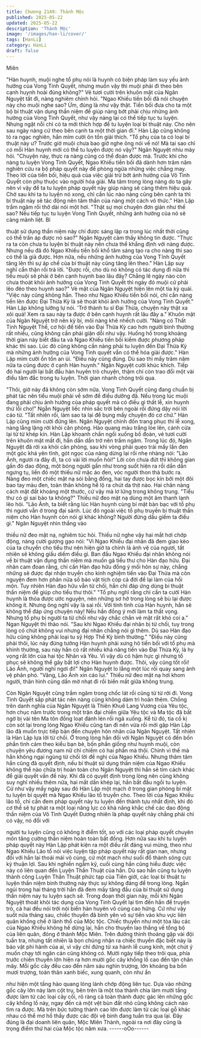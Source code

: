 ```yaml
---
title: Chương 2149: Thành Mộc
published: 2025-05-22
updated: 2025-05-22
description: 'Thành Mộc'
image: '/images/han-li/cover/'
tags: [HanLi]
category: HanLi
draft: false
---
```


Miên

"Hàn huynh, muội nghe tổ phụ nói là huynh có biện pháp làm suy
yếu ảnh hưởng của Vong Tính Quyết, nhưng muốn vậy thì muội
phải đi theo bên cạnh huynh hoài đúng không?" Vẻ tươi cười trên
khuôn mặt của Ngân Nguyệt tất đi, nàng nghiêm chỉnh hỏi.
"Ngao Khiếu tiền bối đã nói chuyện này cho muội nghe sao? Ừm,
đúng là như vậy thật. Tiền bối đưa cho ta một bộ bí thuật vận
dụng thần niệm để giúp nàng bớt phải chịu những ảnh hưởng của
Vong Tình Quyết, như vậy nàng lại có thể tiếp tục tu luyện. Nhưng
ngặt nỗi chỉ có ta mới thích hợp để tu luyện loại bí thuật này. Cho
nên sau ngày nàng cứ theo bên cạnh ta một thời gian đi." Hàn
Lập cũng không tỏ ra ngạc nghiên, hắn mỉm cười ôn tồn giải
thích.
"Tổ phụ của ta có loại bí thuật này ư? Trước giờ muội chưa bao
giờ nghe ông nói về nó! Mà tại sao chỉ có mỗi Hàn huynh mới có
thể tu luyện được nó vậy?" Ngân Nguyệt nhíu mày hỏi.
"Chuyện này, thực ra nàng cũng có thể đoán được mà. Trước khi
cho nàng tu luyện Vong Tình Quyết, Ngao Khiếu tiền bối đã dành
hơn trăm năm nghiên cứu ra bộ pháp quyết này để phòng ngừa
những việc chẳng may. Theo lời của tiến bối, hiệu quả của việc
giải trừ bớt ảnh hưởng của Vô Tình Quyết còn phụ thuộc vào
người hóa giải. Ma tâm trong lòng nàng do ta gây nên vì vậy để ta
tu luyện pháp quyết này giúp nàng sẽ càng thêm hiệu quả. Chờ
sau khi ta tu luyện nó xong, chỉ cần lúc nào nàng cũng bên cạnh
ta thì bí thuật này sẽ tác động nên tâm thần của nàng một cách vô
thức." Hàn Lập trầm ngâm rồi thở dài nói một hơi.
"Thật sự mọi chuyện đơn giản như thế sao? Nếu tiếp tục tu luyện
Vong Tình Quyết, những ảnh hưởng của nó sẽ càng mãnh liệt. Bí

thuật sử dụng thần niệm này chỉ được sáng lập ra trong lúc nhất
thời cũng có thể trấn áp được nó sao?" Ngân Nguyệt cảm thấy
không tin được.
"Thực ra ta còn chưa tu luyện bí thuật này nên chưa thể khẳng
định với nàng được. Nhưng nếu đã đó Ngao Khiếu tiền bối khổ
tâm sáng tạo ra cho nàng thì sao có thể là giả được. Hơn nữa,
nếu những ảnh hưởng của Vong Tĩnh Quyết tăng lên thì sự áp
chế của bí thuật này cũng tăng lên theo." Hàn Lập suy nghĩ cẩn
thận rồi trả lời.
"Được rồi, cho dù nó không có tác dụng đi nữa thì tiểu muội sẽ
phải ở bên cạnh huynh bao lâu đây? Chẳng lẽ ngày nào còn chưa
thoát khỏi ảnh hưởng của Vong Tinh Quyết thì ngày đó muội cứ
phải lẽo đẽo theo huynh sao?" Vẻ mặt của Ngân Nguyệt hiện lên
một tia kỳ quái.
"Việc này cũng không hẳn. Theo như Ngao Khiếu tiền bối nói, chỉ
cần nàng tiến lên được Đại Thừa Kỳ là sẽ thoát khỏi ảnh hưởng
của Vong Tình Quyết." Hàn Lập không lưỡng lự nói.
'Trở thành tu sĩ Đại Thừa, chuyện này thật xa xôi quá! Xem ra sau
này ta được ở bên cạnh huynh rất lâu đây a." Khuôn mặt của
Ngân Nguyệt trở nên kỳ bí, môi nàng khẽ nhếch cười.
"Nàng có Thất Tinh Nguyệt Thể, cơ hội để tiến vào Đại Thừa Kỳ
cao hơn người bình thường rất nhiều, cũng không cần phải giận
dỗi như vậy. Huống hồ trong khoảng thời gian này biết đâu ta và
Ngao Khiếu tiền bối kiếm được phương pháp khác thì sao. Lúc đó
cũng không cần nàng phải tu luyện đến Đại Thừa Kỳ mà những
ảnh hưởng của Vong Tình quyết vẫn có thể hóa giải được." Hàn
Lập mỉm cười ồn tồn an ủi.
"Điều này cũng đúng. Dù sao thì mấy trăm năm nữa ta cũng được
ở cạnh Hàn huynh." Ngân Nguyệt cười khúc khích.
Tiếp đó hai người lại bắt đầu hàn huyên trò chuyện, thậm chí còn
trao đổi một vài điều tâm đắc trong tu luyện.
Thời gian nhanh chóng trôi qua.

"Thôi, giờ này đã không còn sớm nữa. Vong Tình Quyết cũng
đang chuẩn bị phát tác nên tiểu muội phải về sớm để điều dưỡng
đã. Nếu trong lúc muội đang phải chịu ảnh hưởng của pháp quyết
mà có điều gì thất lễ, xin huynh thứ lỗi cho!" Ngẫn Nguyệt liếc
nhìn sắc trời bên ngoài rồi đứng dậy nói lời cáo từ.
"Tất nhiên rồi, làm sao ta lại để bụng mấy chuyện đó cơ chứ."
Hàn Lập cũng mỉm cười đứng lên.
Ngân Nguyệt chỉnh đốn trang phục thi lễ xong, nàng lẳng lặng rời
khỏi căn phòng.
Hào quang màu trắng lóe lên, cánh cửa lại từ từ khép kín.
Hàn Lập khoanh chần ngồi xuống bồ đoàn, vẻ tươi cười trên
khuôn mặt mất đi, hắn dần dần trở nên trầm ngâm.
Trong lúc đó, Ngân Nguyệt đã rời xa khỏi căn phòng, sau khi vòng
phải quẹo trái mấy lần đen một góc khá yên tĩnh, gót ngọc của
nàng dừng lại rồi nhẹ nhàng nói:
"Lão Ảnh, ngươi ra đây đi, ta có vài lời muốn hỏi!"
Lời còn chưa đứt thì không gian gần đó dao động, một bóng
người gần như trong suốt hiện ra rồi dần dần ngưng tụ, liền đó
một thiếu nữ mặc áo đen, vóc người thon thả bước ra.
Nàng đeo một chiếc mặt nạ sói bằng đồng, hai tay được bọc kín
bởi một đôi bao tay màu đen, toàn thân không hề lộ ra chút da thịt
nào. Hai chân nàng cách mặt đất khoảng một thước, cứ vậy mà lơ
lửng trong không trung.
"Tiểu thư có gì sai bảo ta không?" Thiếu nữ đeo mặt nạ dùng một
âm thanh lạnh lẽo hỏi.
"Lão Ảnh, ta biết rằng lúc Hàn huynh cùng bí mật bàn bạc với tổ
phụ thì ngươi vẫn ở trong đại sảnh. Lúc đó ngoài việc tổ phụ
truyền bí thuật thần niệm cho Hàn huynh còn nói gì khác không?
Người đừng dấu giếm ta điều gì." Ngân Nguyệt nhìn thẳng vào

thiếu nữ đeo mặt nạ, nghiêm túc hỏi.
Thiếu nữ nghe vậy hai mắt hơi chớp động, nàng cười gượng gạo
nói:
"Vì Ngao Khiếu đại nhân đã đem giao kèo của ta chuyển cho tiểu
thư nên hiện giờ ta chính là ảnh vệ của ngươi, tất nhiên sẽ không
giấu diếm điều gì. Ban đầu Ngao Khiếu đại nhân không nói về bí
thuật vận đụng thần niệm mà muốn gả tiểu thư cho Hàn đạo hữu.
Đại nhân cam đoan rằng, chỉ cần Hàn đạo hữu đồng ý mối hôn sự
này, chẳng những sẽ được đại nhận truyền cho kinh nghiệm tiến
vào Đại Thừa mà còn nguyện đem hơn phân nửa số bảo vật tích
cóp cả đời để lại làm của hồi môn. Tuy nhiên Hàn đạo hữu vẫn từ
chối, hắn chỉ đáp ứng dùng bí thuật thần niệm để giúp cho tiểu
thư thôi."
"Tổ phụ nghĩ rằng chỉ cần ta cưới Hàn huynh là thỏa được ước
nguyện, nên những sơ hở trong lòng sẽ bù lại được không ít.
Nhưng ông nghĩ vậy là sai rồi. Với tính tình của Hàn huynh, hắn
sẽ không thể đáp ứng chuyện này! Nếu hắn đồng ý mới làm ta
thất vọng. Nhưng tổ phụ bị người ta từ chối như vậy chắc chắn vẻ
mặt rất khó coi a." Ngan Nguyệt thì thào nói.
"Sau khi Ngao Khiếu đại nhân bị từ chối, tuy trong lòng có chút
không vui nhưng đại nhân chẳng nói gì thêm. Dù sao Hàn đạo
hữu cũng không phải loại tu sỹ Hợp Thể Kỳ bình thường."
"Điều này cũng phải thôi, lúc này đừng tưởng Hàn huynh phải
xưng hô tiền bối với tổ phụ mà khinh thường, sau này hắn có rất
nhiều khả năng tiến vào Đại Thừa Kỳ, là hy vọng rất lớn của hai
tộc Nhân và Yêu. Vì vậy dù có hậm hực gì nhưng tổ phục sẽ
không thể gây bất lợi cho Hàn huynh được.
Thôi, vậy cũng tốt rồi! Lão Ảnh, người nghỉ ngơi đi!" Ngân Nguyệt
lo lắng một lúc rồi quay sang ảnh vệ phân phó.
"Vâng, Lão Ảnh xin cáo lui." Thiếu nữ đeo mặt nạ hơi khom
người, thân hình cũng dần mờ nhạt đi rồi biến mất giữa không
trung.

Còn Ngân Nguyệt cũng trầm ngâm trong chốc lát rồi cũng từ từ
rời đi.
Vong Tình Quyết sắp phát tác nên nàng cũng không dám trì hoãn
thêm.
Chồng trên danh nghĩa của Ngân Nguyệt là Thiên Khuê Lang
Vương của Yêu tộc, hơn chục năm trước trong một trận đại chiến
giữa Yêu tộc và Ma tộc đã bất ngờ bị vài tên Ma tôn đồng loạt
đánh lén rồi ngã xuống.
Kể từ đó, tia cố kị còn sót lại trong lòng Ngao Khiếu cũng tan đi
nên vừa rồi mới gặp Hàn Lập lão đã muốn trực tiếp bàn đến
chuyện hôn nhân của Ngân Nguyệt.
Tất nhiên là Hàn Lập lựa lời từ chối.
Ở trong lòng hắn đối với Ngân Nguyệt có đến bốn phần tình cảm
theo kiểu bạn bè, bốn phần giống như huynh muội, còn chuyện
yêu đương nam nữ chỉ chiếm có hai phần mà thôi.
Chính vì thế mà hắn không ngại ngùng từ chối lời đề nghị của
Ngao Khiếu.
Nhưng thâm tâm hắn cũng đã quyết định, nếu bí thuật sử dụng
thần niệm của Ngao Khiếu không thể nào chữa trị hoàn toàn cho
Ngân Nguyệt thì hắn sẽ tìm cách khác để giải quyết vấn đề này.
Khi đã có quyết định trong lòng nên cũng không suy nghĩ nhiều
thêm nữa, hai mắt dần khép lại, hắn bắt đầu ngồi tu luyện.
Cứ như vậy mấy ngày sau đó Hàn Lập một mạch ở trong gian
phòng bí mật tu luyện bí quyết mà Ngao Khiếu lão tổ truyền cho.
Theo lời của Ngao Khiếu lão tổ, chỉ cần đem pháp quyết này tu
luyện đến thành tựu nhất định, khi đó cơ thể sẽ tự phát ra một loại
năng lực có khả năng khắc chế các dao động thần niệm của Vô
Tình Quyết
Đương nhiên là pháp quyết này chẳng phải chỉ có vậy, nó đổi với

người tu luyện cũng có không ít điểm tốt, so với các loại pháp
quyết chuyên môn tăng cường thần niệm hoàn toàn bất đồng.
Hơn nữa sau khi tu luyện pháp quyết này Hàn Lập phát kiện ra
một điều rất đáng vui mừng, theo như Ngao Khiếu Lão tổ nói việc
luyện tập pháp quyết này rất gian nan, nhưng đối với hắn lại thoải
mái vô cùng, cứ một mạch như suối đổ thành sông cực kỳ thuận
lợi.
Sau khi nghiền ngẫm kỹ, cuối cùng hắn cũng hiểu được việc này
có liên quan đến Luyện Thần Thuật của hắn.
Dù sao hắn cũng tu luyện thành công Luyện Thần Thuật phức tạp
của Tiên giới, các loại bí thuật tu luyện thần niệm bình thường
này thực sự không đáng để trong lòng.
Ngắn ngủi trong hai tháng trời hắn đã đem mấy tâng đầu của bí
thuật sử dụng thần niệm nay tu luyện sạch sẽ.
Trong đoạn thời gian này, mỗi khi Ngân Nguyệt thoát khỏi tác
dụng của Vong Tinh Quyết lại tìm đến hắn để truyện trò, cả hai
đều nói trời nói biển hàn huyên vô cùng cao hứng.
Cứ như vậy suốt nửa tháng sau, chiếc thuyền đã bình yên vô sự
tiến vào khu vực liên quân khống chế ở lãnh thổ của Mộc tộc.
Chiếc thuyền như một tòa lâu các của Ngao Khiếu không hề dừng
lại, hắn cho thuyền lao thẳng về tổng bộ của liên quân, đóng ở
thành Mộc Miên.
Trên đường thỉnh thoảng gặp vài đội tuần tra, nhưng tất nhiên là
bọn chúng nhận ra chiếc thuyền đặc biết này là bảo vật phi hành
của ai, vì vậy chỉ đứng từ xa hành lễ cung kính, một chút ý muốn
chạy tới ngăn cản cũng không có.
Mười ngày tiếp theo trôi qua, phía trước chiến thuyền lớn hiện ra
hơn mười gốc cây khổng lồ cao đến tận chân mây.
Mỗi gốc cây đều cao đến năm sáu nghìn trượng, lớn khoảng ba
bốn mươi trượng, toàn thân xanh biếc, xung quanh, còn như ẩn

như hiện một tầng hào quang lóng lánh chớp động liên tục.
Dựa vào những gốc cây lớn này làm cột trụ, bên trên là một tòa
thành chia làm mười tầng được làm từ các loại cây cối, rõ ràng cả
toàn thành được gác lên những gốc cây khổng lồ này, ngay đến
cả một vệt bùn đất nhỏ cũng không cách nào tìm ra được.
Mà trên bức tường thành cao lớn được làm từ các loại gỗ khác
nhau có thể mơ hồ thấy được các đội vệ binh đang tuần tra qua
lại.
Đây đúng là đại doanh liên quân, Mộc Miên Thành, ngoài ra nơi
đây cũng là trọng điểm thứ hai của Mộc tộc năm xưa.
------oOo------
